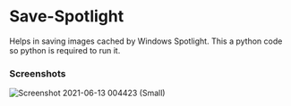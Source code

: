 # Save-Spotlight
Helps in saving images cached by Windows Spotlight. This a python code so python is required to run it.

### Screenshots

![Screenshot 2021-06-13 004423 (Small)](https://user-images.githubusercontent.com/47380353/121787000-1f693200-cbe1-11eb-9849-dc721587e728.png)

